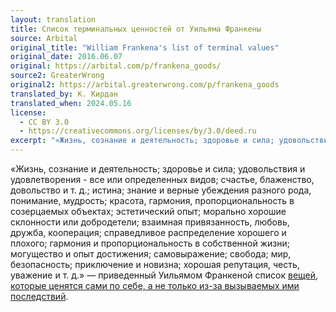 ```yaml
---
layout: translation
title: Список терминальных ценностей от Уильяма Франкены
source: Arbital
original_title: "William Frankena's list of terminal values"
original_date: 2016.06.07
original: https://arbital.com/p/frankena_goods/
source2: GreaterWrong
original2: https://arbital.greaterwrong.com/p/frankena_goods
translated_by: К. Кирдан
translated_when: 2024.05.16
license:
  - CC BY 3.0
  - https://creativecommons.org/licenses/by/3.0/deed.ru  
excerpt: "«Жизнь, сознание и деятельность; здоровье и сила; удовольствия и удовлетворения - все или определенных видов; счастье, блаженство, довольство и т. д.; истина; знание и верные убеждения разного рода, понимание, мудрость; красота, гармония, пропорциональность в созерцаемых объектах; эстетический опыт; морально хорошие склонности или добродетели; взаимная привязанность, любовь, дружба, кооперация; справедливое распределение хорошего и плохого; гармония и пропорциональность в собственной жизни; могущество и опыт достижения; самовыражение; свобода; мир, безопасность; приключение и новизна; хорошая репутация, честь, уважение и т. д.»"
---
```

«Жизнь, сознание и деятельность; здоровье и сила; удовольствия и удовлетворения - все или определенных видов; счастье, блаженство, довольство и т. д.; истина; знание и верные убеждения разного рода, понимание, мудрость; красота, гармония, пропорциональность в созерцаемых объектах; эстетический опыт; морально хорошие склонности или добродетели; взаимная привязанность, любовь, дружба, кооперация; справедливое распределение хорошего и плохого; гармония и пропорциональность в собственной жизни; могущество и опыт достижения; самовыражение; свобода; мир, безопасность; приключение и новизна; хорошая репутация, честь, уважение и т. д.» — приведенный Уильямом Франкеной список [вещей, которые ценятся сами по себе, а не только из-за вызываемых ими последствий](terminal-vs-instrumental.html).
